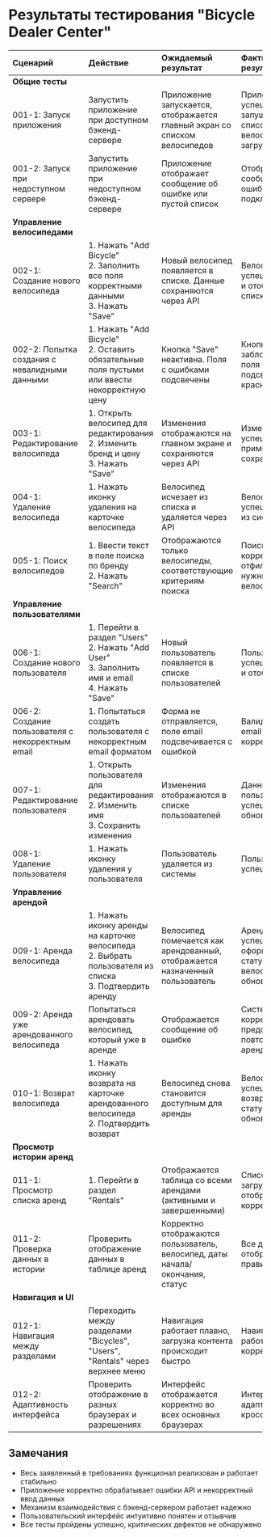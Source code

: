 # Результаты тестирования "Bicycle Dealer Center"

| Сценарий | Действие | Ожидаемый результат | Фактический результат | Оценка |
| :--- | :--- | :--- | :--- | :--- |
| **Общие тесты** |
| 001-1: Запуск приложения | Запустить приложение при доступном бэкенд-сервере | Приложение запускается, отображается главный экран со списком велосипедов | Приложение успешно запущено, список велосипедов загружен | Тест пройден |
| 001-2: Запуск при недоступном сервере | Запустить приложение при недоступном бэкенд-сервере | Приложение отображает сообщение об ошибке или пустой список | Отображается сообщение об ошибке подключения | Тест пройден |
| **Управление велосипедами** |
| 002-1: Создание нового велосипеда | 1. Нажать "Add Bicycle" <br> 2. Заполнить все поля корректными данными <br> 3. Нажать "Save" | Новый велосипед появляется в списке. Данные сохраняются через API | Велосипед успешно создан и отображен в списке | Тест пройден |
| 002-2: Попытка создания с невалидными данными | 1. Нажать "Add Bicycle" <br> 2. Оставить обязательные поля пустыми или ввести некорректную цену | Кнопка "Save" неактивна. Поля с ошибками подсвечены | Кнопка заблокирована, поля подсвечены красным | Тест пройден |
| 003-1: Редактирование велосипеда | 1. Открыть велосипед для редактирования <br> 2. Изменить бренд и цену <br> 3. Нажать "Save" | Изменения отображаются на главном экране и сохраняются через API | Изменения успешно применены и сохранены | Тест пройден |
| 004-1: Удаление велосипеда | 1. Нажать иконку удаления на карточке велосипеда | Велосипед исчезает из списка и удаляется через API | Велосипед успешно удален из системы | Тест пройден |
| 005-1: Поиск велосипедов | 1. Ввести текст в поле поиска по бренду <br> 2. Нажать "Search" | Отображаются только велосипеды, соответствующие критериям поиска | Поиск работает корректно, отфильтрованы нужные велосипеды | Тест пройден |
| **Управление пользователями** |
| 006-1: Создание нового пользователя | 1. Перейти в раздел "Users" <br> 2. Нажать "Add User" <br> 3. Заполнить имя и email <br> 4. Нажать "Save" | Новый пользователь появляется в списке пользователей | Пользователь успешно создан и отображен | Тест пройден |
| 006-2: Создание пользователя с некорректным email | 1. Попытаться создать пользователя с некорректным email форматом | Форма не отправляется, поле email подсвечивается с ошибкой | Валидация email работает корректно | Тест пройден |
| 007-1: Редактирование пользователя | 1. Открыть пользователя для редактирования <br> 2. Изменить имя <br> 3. Сохранить изменения | Изменения отображаются в списке пользователей | Данные пользователя успешно обновлены | Тест пройден |
| 008-1: Удаление пользователя | 1. Нажать иконку удаления у пользователя | Пользователь удаляется из системы | Пользователь успешно удален | Тест пройден |
| **Управление арендой** |
| 009-1: Аренда велосипеда | 1. Нажать иконку аренды на карточке велосипеда <br> 2. Выбрать пользователя из списка <br> 3. Подтвердить аренду | Велосипед помечается как арендованный, отображается назначенный пользователь | Аренда успешно оформлена, статус велосипеда обновлен | Тест пройден |
| 009-2: Аренда уже арендованного велосипеда | Попытаться арендовать велосипед, который уже в аренде | Отображается сообщение об ошибке | Система корректно предотвращает повторную аренду | Тест пройден |
| 010-1: Возврат велосипеда | 1. Нажать иконку возврата на карточке арендованного велосипеда <br> 2. Подтвердить возврат | Велосипед снова становится доступным для аренды | Велосипед успешно возвращен, статус обновлен | Тест пройден |
| **Просмотр истории аренд** |
| 011-1: Просмотр списка аренд | 1. Перейти в раздел "Rentals" | Отображается таблица со всеми арендами (активными и завершенными) | Список аренд загружается и отображается корректно | Тест пройден |
| 011-2: Проверка данных в истории | Проверить отображение данных в таблице аренд | Корректно отображаются пользователь, велосипед, даты начала/окончания, статус | Все данные отображаются правильно | Тест пройден |
| **Навигация и UI** |
| 012-1: Навигация между разделами | Переходить между разделами "Bicycles", "Users", "Rentals" через верхнее меню | Навигация работает плавно, загрузка контента происходит быстро | Навигация работает корректно | Тест пройден |
| 012-2: Адаптивность интерфейса | Проверить отображение в разных браузерах и разрешениях | Интерфейс отображается корректно во всех основных браузерах | Интерфейс адаптивен и кроссбраузерен | Тест пройден |

## Замечания
* Весь заявленный в требованиях функционал реализован и работает стабильно
* Приложение корректно обрабатывает ошибки API и некорректный ввод данных
* Механизм взаимодействия с бэкенд-сервером работает надежно
* Пользовательский интерфейс интуитивно понятен и отзывчив
* Все тесты пройдены успешно, критических дефектов не обнаружено